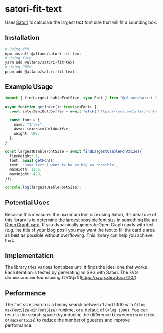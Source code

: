 # satori-fit-text

Uses [Satori](https://github.com/vercel/satori) to calculate the largest text font size that will fit a bounding box.

## Installation

```sh
# Using NPM
npm install @altano/satori-fit-text
# Using Yarn
yarn add @altano/satori-fit-text
# Using PNPM
pnpm add @altano/satori-fit-text
```

## Example Usage

```ts
import { findLargestUsableFontSize, type Font } from "@altano/satori-fit-text";

async function getInter(): Promise<Font> {
  const interSemiBoldBuffer = await fetch(`https://rsms.me/inter/font-files/Inter-SemiBold.woff`).then((res) => res.arrayBuffer());

  const font = {
    name: "Inter",
    data: interSemiBoldBuffer,
    weight: 600,
  };
}

const largestUsableFontSize = await findLargestUsableFontSize({
  lineHeight: 1,
  font: await getFont(),
  text: "Some text I want to be as big as possible",
  maxWidth: 1136,
  maxHeight: 429,
});

console.log(largestUsableFontSize);
```

## Potential Uses

Because this measures the maximum font size using Satori, the ideal use of this library is to determine the largest possible font size in something like an [Open Graph card](https://ogp.me/). If you dynamically generate Open Graph cards with text (e.g. the title of your blog post) you may want the text to fill the card's area as best as possible without overflowing. This library can help you achieve that.

## Implementation

The library tries various font sizes until it finds the ideal one that works. Each iteration is tested by generating an SVG with Satori. The SVG dimensions are found using [SVG.js])(https://svgjs.dev/docs/3.0/).

## Performance

The font size search is a binary search between 1 and 1000 with `O(log maxFontSize-minFontSize)` runtime, or a default of `O(log 1000)`. You can restrict the search space (by reducing the difference between `minFontSize` or `maxFontSize`) to reduce the number of guesses and improve performance.
